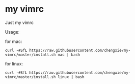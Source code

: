 # my vimrc
Just my vimrc

Usage:

for mac:
```
curl -#SfL https://raw.githubusercontent.com/chengxie/my-vimrc/master/install.sh mac | bash
```

for linux:
```
curl -#SfL https://raw.githubusercontent.com/chengxie/my-vimrc/master/install.sh linux | bash
```
